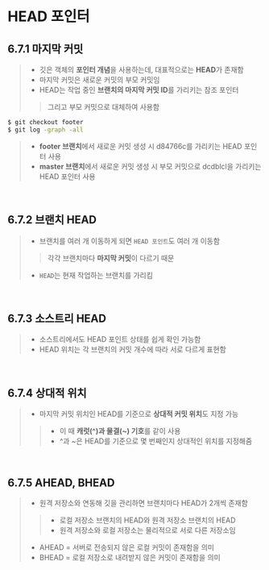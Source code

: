 <h1>HEAD 포인터</h1>
<h2>6.7.1 마지막 커밋</h2>

> - 깃은 객체의 **포인터 개념**을 사용하는데, 대표적으로는 **HEAD**가 존재함
> - 마지막 커밋은 새로운 커밋의 부모 커밋임
> - HEAD는 작업 중인 **브랜치의 마지막 커밋 ID**를 가리키는 참조 포인터
>> 그리고 부모 커밋으로 대체하여 사용함

```bash
$ git checkout footer
$ git log -graph -all
```
> - **footer 브랜치**에서 새로운 커밋 생성 시 d84766c를 가리키는 HEAD 포인터 사용
> - **master 브랜치**에서 새로운 커밋 생성 시 부모 커밋으로 dcdblcl을 가리키는 HEAD 포인터 사용

<br>
<h2>6.7.2 브랜치 HEAD</h2>

> - 브랜치를 여러 개 이동하게 되면 `HEAD 포인트`도 여러 개 이동함
>> 각각 브랜치마다 **마지막 커밋**이 다르기 때문
> - `HEAD`는 현재 작업하는 브랜치를 가리킴

<br>
<h2>6.7.3 소스트리 HEAD</h2>

> - 소스트리에서도 HEAD 포인트 상태를 쉽게 확인 가능함
> - HEAD 위치는 각 브랜치의 커밋 개수에 따라 서로 다르게 표현함

<br>
<h2>6.7.4 상대적 위치</h2>

> - 마지막 커밋 위치인 HEAD를 기준으로 **상대적 커밋 위치**도 지정 가능
>> + 이 때 **캐럿(^)과 물결(~) 기호**를 같이 사용
>> + ^과 ~은 HEAD를 기준으로 몇 번째인지 상대적인 위치를 지정해줌

<br>
<h2>6.7.5 AHEAD, BHEAD</h2>

> - 원격 저장소와 연동해 깃을 관리하면 브랜치마다 HEAD가 2개씩 존재함
>> + 로컬 저장소 브랜치의 HEAD와 원격 저장소 브랜치의 HEAD
>> + 원격 저장소와 로컬 저장소는 물리적으로 서로 다른 저장소임
> - AHEAD = 서버로 전송되지 않은 로컬 커밋이 존재함을 의미
> - BHEAD = 로컬 저장소로 내려받지 않은 커밋이 존재함을 의미